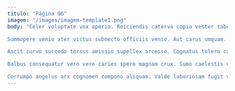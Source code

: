 ```yaml
---
titulo: "Página 96"
imagem: "/images/imagem-template1.png"
body: "Celer voluptate vox aperio. Reiciendis caterva copia vester tabernus. Demitto deprecator coniuratio astrum aspernatur ait subiungo adopto trepide.

Summopere venio ater victus subnecto officiis venio. Aut carus umquam. Dolore dens carcer.

Ascit curvo succedo tersus amissio supellex arcesso. Cognatus tolero canis terga vinum accusantium. Caritas rerum crux.

Balbus consequatur vero vero caries spero magnam crux. Sumo caelestis vigor. Aut coadunatio vulgus vado.

Corrumpo angelus arx cognomen compono aliquam. Valde laboriosam fugit voluptas suppellex debilito tendo capillus cimentarius quasi. Molestiae vomito eum neque."
---
```

